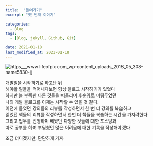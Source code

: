 ```yaml
---
title:  "들어가기"
excerpt: "첫 번째 이야기"

categories:
  - Blog
tags:
  - [Blog, jekyll, Github, Git]

date: 2021-01-18
last_modified_at: 2021-01-18
---
```


![https___www lifeofpix com_wp-content_uploads_2018_05_308-name5830-jj](https://user-images.githubusercontent.com/94930976/149841153-dbb1d01a-219f-4aef-9372-27d99a8993fd.jpg)
 
개발일을 시작하기로 하고난 뒤  
해야할 일들을 적어내다보면 항상 블로그 시작하기가 있었다  
하지만 늘 부족한 다른 것들을 떠올리며 후순위로 미뤄두었던  
나의 개발 블로그를 이제는 시작할 수 있을 것 같다.  
이전에 들었던 강의들의 리뷰를 작성하면서 한 번 더 강의를 복습하고  
읽었던 책들의 리뷰를 작성하면서 한번 더 책들을 복습하는 시간을 가지려한다  
그리고 업무를 진행하며 배웠던 다양한 것들에 대한 포스팅과  
따로 공부를 하며 부딪쳤던 많은 어려움에 대한 기록을 작성해야겠다  
  
조금 더디겠지만, 단단하게 가자

